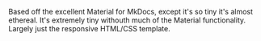 Based off the excellent Material for MkDocs, except it's so tiny it's almost ethereal. It's extremely tiny withouth much of the Material functionality. Largely just the responsive HTML/CSS template.